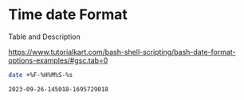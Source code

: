 # Time date Format


Table and Description

https://www.tutorialkart.com/bash-shell-scripting/bash-date-format-options-examples/#gsc.tab=0

```bash
date +%F-%H%M%S-%s

2023-09-26-145018-1695729018
```
